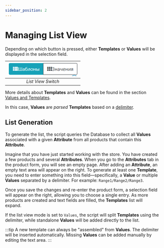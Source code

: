 ```yaml
---
sidebar_position: 2
---
```


# Managing List View

Depending on which button is pressed, either **Templates** or **Values** will be displayed in the selection field.

| ![attribute](/img/tutorial/list_view_switch.png) |
|:--:|
| *List View Switch* |

More details about **Templates** and **Values** can be found in the section [Values and Templates](/general-info/values-templates.md).

In this case, **Values** are *parsed* **Templates** based on a [delimiter](/general-info/values-templates.md).

## List Generation

To generate the list, the script queries the Database to collect all **Values** associated with a given **Attribute** from all products that contain this **Attribute**.

Imagine that you have just started working with the store. You have created a few products and several **Attributes**. When you go to the **Attributes** tab in the product form, you will see an empty page. After adding an **Attribute**, an empty text area will appear on the right. To generate at least one **Template**, you need to enter something into this field—specifically, a **Value** or multiple **Values** separated by a delimiter. For example: `Range1/Range2/Range3`.

Once you save the changes and re-enter the product form, a selection field will appear on the right, allowing you to choose a single entry. As more products are created and text fields are filled, the **Templates** list will expand.

If the list view mode is set to `Values`, the script will split **Templates** using the delimiter, while standalone **Values** will be added directly to the list.

:::tip
A new template can always be "assembled" from **Values**. The delimiter will be inserted automatically. Missing **Values** can be added manually by editing the text area.
:::
